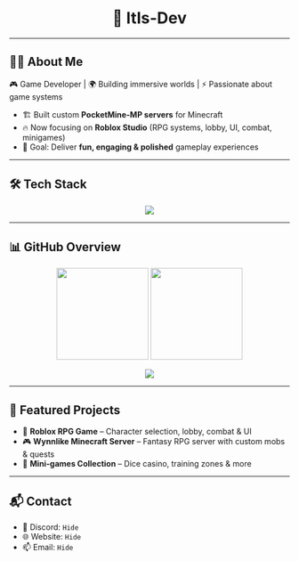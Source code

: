 <h1 align="center">🚀 ItIs-Dev</h1>

---

## 🧑‍💻 About Me
🎮 Game Developer | 🌍 Building immersive worlds | ⚡ Passionate about game systems  

- 🏗️ Built custom **PocketMine-MP servers** for Minecraft  
- 🔥 Now focusing on **Roblox Studio** (RPG systems, lobby, UI, combat, minigames)  
- 🎯 Goal: Deliver **fun, engaging & polished** gameplay experiences  

---

## 🛠️ Tech Stack
<p align="center">
  <img src="https://skillicons.dev/icons?i=lua,php,js,html,css,blender,vscode,github" />
</p>

---

## 📊 GitHub Overview
<p align="center">
  <img src="https://github-readme-streak-stats.herokuapp.com?user=ItIs-Dev&theme=tokyonight&hide_border=true" height="165" />
  <img src="https://github-readme-stats.vercel.app/api?username=ItIs-Dev&show_icons=true&theme=tokyonight&hide_border=true" height="165" />
</p>

<p align="center">
  <img src="https://github-profile-trophy.vercel.app/?username=ItIs-Dev&theme=tokyonight&no-frame=true&no-bg=true&row=1&column=7" />
</p>

---

## 🚀 Featured Projects
- 🧩 **Roblox RPG Game** – Character selection, lobby, combat & UI  
- 🎮 **Wynnlike Minecraft Server** – Fantasy RPG server with custom mobs & quests  
- 🎲 **Mini-games Collection** – Dice casino, training zones & more  

---

## 📬 Contact
- 💬 Discord: `Hide`  
- 🌐 Website: `Hide`  
- 📫 Email: `Hide`  
